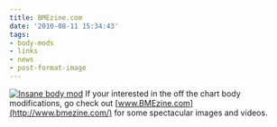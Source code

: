 ```yaml
---
title: BMEzine.com
date: '2010-08-11 15:34:43'
tags:
- body-mods
- links
- news
- post-format-image
---
```


[![Insane body mod](http://altmods.com/wp-content/uploads/2010/08/Insane_body_mod0-size-600x0-229x300.jpg)](http://altmods.com/wp-content/uploads/2010/08/Insane_body_mod0-size-600x0.jpg)
If your interested in the off the chart body modifications, go check out 
[www.BMEzine.com](http://www.bmezine.com/) for some spectacular images and videos.
